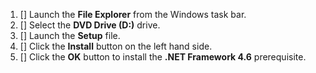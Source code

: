 1. [] Launch the **File Explorer** from the Windows task bar.
2. [] Select the **DVD Drive (D:)** drive.
3. [] Launch the **Setup** file.
4. [] Click the **Install** button on the left hand side.
5. [] Click the **OK** button to install the **.NET Framework 4.6** prerequisite.
